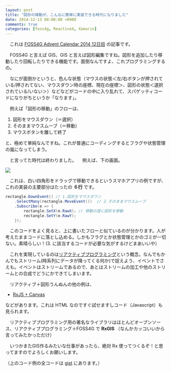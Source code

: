 ```yaml
---
layout: post
title: "図形の移動が、こんなに簡単に実装できる時代になりました"
date: 2014-12-13 00:00:00 +0900
comments: true
categories: [foss4g, ReactiveX, Xamarin]
---
```

　これは [FOSS4G Advent Calendar 2014 12日目](http://qiita.com/advent-calendar/2014/foss4goss4g) の記事です。

　FOSS4G と言えば GIS、GIS と言えば図形編集ですね。図形を追加したり移動したり回転したりできる機能です。面倒なんですよ、これプログラミングするの。

　なにが面倒かというと、色んな状態（マウスの状態＜左/右ボタンが押されている/押されてない、マウスダウン時の座標、現在の座標＞、図形の状態＜選択されている/いない＞）などなどがコードの中に入り乱れて、スパゲッティコードになりがちというか「なります」。
<!--more-->

　例えば「図形の移動」のフローは、

1. 図形をマウスダウン（＝選択）
2. そのままマウスムーブ（＝移動）
3. マウスボタンを離して終了

と、極めて単純なんですね。これが普通にコーディングするとフラグや状態管理の嵐になってしまう。

　と言ってた時代は終わりました。
　例えば、下の画面。

![](http://blog.amay077.net/assets/images/posts/simply_shape_dragging_using_rx_01.gif)


　これは、白い四角形をドラッグで移動できるというスマホアプリの例ですが、これの実装の主要部分はたったの **６行** です。

```csharp
rectangle.DownEvent() // 1.図形をマウスダウン
    .SelectMany(rectangle.MoveEvent())  // 2.そのままマウスムーブ
    .Subscribe(e => {
        rectangle.SetX(e.RawX); // 移動の度に図形を移動
        rectangle.SetY(e.RawY);
    });
```

　このコードをよく見ると、上に書いたフローと似ているのが分かります。人が考えたままコードに落とし込める。しかもフラグとか状態管理とかのゴミが一切ない。素晴らしい！(3. に該当するコードが必要な気がするけどまあいいや）

　これを実現しているのは[リアクティブプログラミング](http://ninjinkun.hatenablog.com/entry/introrxja)という概念。なんでもかんでもストリーム(時系列にデータが降ってくる何か)で捉えよう、イベントでさえも。イベントはストリームであるので、あとはストリームの加工や他のストリームとの合成でどうにかできてしまいます。

　リアクティブ＋図形うんぬんの他の例は、

* [RxJS + Canvas](http://act.neue.cc/rxjs/canvas.htm)

などがあります。これは HTML なのですぐ試せますしコード（Javascript）も見られます。

　リアクティブプログラミング用の著名なライブラリはほとんどオープンソース、リアクティブプログラミング＋FOSS4G で **RxGIS** （なんかカッコいいから言ってみたかっただけ）

　いつかまたGIS作るみたいな仕事があったら、絶対 Rx 使ってつくるぞ！と思ってますのでよろしくお願いします。

（上のコード例の全コードは [gist](https://gist.github.com/amay077/1d22ba8ffa8ad95e9393) にあります。）

